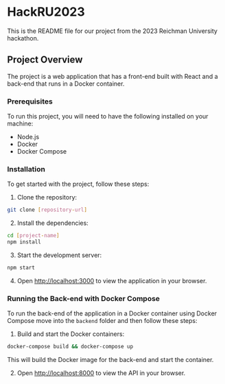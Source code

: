 # HackRU2023

This is the README file for our project from the 2023 Reichman University hackathon.

## Project Overview

The project is a web application that has a front-end built with React and a back-end that runs in a Docker container.

### Prerequisites

To run this project, you will need to have the following installed on your machine:

- Node.js
- Docker
- Docker Compose

### Installation

To get started with the project, follow these steps:

1. Clone the repository:

```bash
git clone [repository-url]
```

2. Install the dependencies:

```bash
cd [project-name]
npm install
```

3. Start the development server:

```bash
npm start
```

4. Open [http://localhost:3000](http://localhost:3000) to view the application in your browser.

### Running the Back-end with Docker Compose

To run the back-end of the application in a Docker container using Docker Compose move into the `backend` folder and then follow these steps:

1. Build and start the Docker containers:

```bash
docker-compose build && docker-compose up
```
This will build the Docker image for the back-end and start the container.

2. Open [http://localhost:8000](http://localhost:8000) to view the API in your browser.
